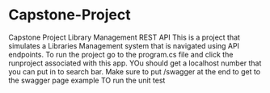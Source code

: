# Capstone-Project
Capstone Project Library Management REST API
This is a project that simulates a Libraries Management system that is navigated using API endpoints. 
To run the project go to the program.cs file and click the runproject associated with this app. YOu should get a localhost number that you can put in to search bar. Make sure to put /swagger at the end to get to the swagger page example 
TO run the unit test